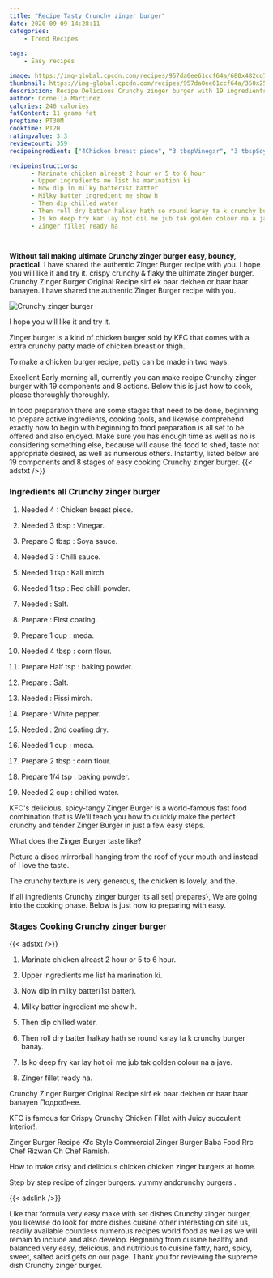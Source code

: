 ```yaml
---
title: "Recipe Tasty Crunchy zinger burger"
date: 2020-09-09 14:28:11
categories:
    - Trend Recipes
    
tags:
    - Easy recipes

image: https://img-global.cpcdn.com/recipes/957da0ee61ccf64a/680x482cq70/crunchy-zinger-burger-recipe-main-photo.jpg
thumbnail: https://img-global.cpcdn.com/recipes/957da0ee61ccf64a/350x250cq70/crunchy-zinger-burger-recipe-main-photo.jpg
description: Recipe Delicious Crunchy zinger burger with 19 ingredients and 8 stages of easy cooking.
author: Cornelia Martinez
calories: 246 calories
fatContent: 11 grams fat
preptime: PT30M
cooktime: PT2H
ratingvalue: 3.3
reviewcount: 359
recipeingredient: ["4Chicken breast piece", "3 tbspVinegar", "3 tbspSoya sauce", "3Chilli sauce", "1 tspKali mirch", "1 tspRed chilli powder", "Salt", "First coating", "1 cupmeda", "4 tbspcorn flour", "Half tspbaking powder", "Salt", "Pissi mirch", "White pepper", "2nd coating dry", "1 cupmeda", "2 tbspcorn flour", "1/4 tspbaking powder", "2 cupchilled water"]

recipeinstructions: 
      - Marinate chicken alreast 2 hour or 5 to 6 hour 
      - Upper ingredients me list ha marination ki 
      - Now dip in milky batter1st batter 
      - Milky batter ingredient me show h 
      - Then dip chilled water 
      - Then roll dry batter halkay hath se round karay ta k crunchy burger banay 
      - Is ko deep fry kar lay hot oil me jub tak golden colour na a jaye 
      - Zinger fillet ready ha

---
```




**Without fail making ultimate Crunchy zinger burger easy, bouncy, practical**. I have shared the authentic Zinger Burger recipe with you. I hope you will like it and try it. crispy crunchy &amp; flaky the ultimate zinger burger. Crunchy Zinger Burger Original Recipe sirf ek baar dekhen or baar baar banayen. I have shared the authentic Zinger Burger recipe with you.


![Crunchy zinger burger](https://img-global.cpcdn.com/recipes/957da0ee61ccf64a/680x482cq70/crunchy-zinger-burger-recipe-main-photo.jpg "Crunchy zinger burger")



I hope you will like it and try it.

Zinger burger is a kind of chicken burger sold by KFC that comes with a extra crunchy patty made of chicken breast or thigh.

To make a chicken burger recipe, patty can be made in two ways.


Excellent Early morning all, currently you can make recipe Crunchy zinger burger with 19 components and 8 actions. Below this is just how to cook, please thoroughly thoroughly.

In food preparation there are some stages that need to be done, beginning to prepare active ingredients, cooking tools, and likewise comprehend exactly how to begin with beginning to food preparation is all set to be offered and also enjoyed. Make sure you has enough time as well as no is considering something else, because will cause the food to shed, taste not appropriate desired, as well as numerous others. Instantly, listed below are 19 components and 8 stages of easy cooking Crunchy zinger burger.
{{< adstxt />}}

### Ingredients all Crunchy zinger burger


1. Needed 4 : Chicken breast piece.

1. Needed 3 tbsp : Vinegar.

1. Prepare 3 tbsp : Soya sauce.

1. Needed 3 : Chilli sauce.

1. Needed 1 tsp : Kali mirch.

1. Needed 1 tsp : Red chilli powder.

1. Needed  : Salt.

1. Prepare  : First coating.

1. Prepare 1 cup : meda.

1. Needed 4 tbsp : corn flour.

1. Prepare Half tsp : baking powder.

1. Prepare  : Salt.

1. Needed  : Pissi mirch.

1. Prepare  : White pepper.

1. Needed  : 2nd coating dry.

1. Needed 1 cup : meda.

1. Prepare 2 tbsp : corn flour.

1. Prepare 1/4 tsp : baking powder.

1. Needed 2 cup : chilled water.


KFC&#39;s delicious, spicy-tangy Zinger Burger is a world-famous fast food combination that is We&#39;ll teach you how to quickly make the perfect crunchy and tender Zinger Burger in just a few easy steps.

What does the Zinger Burger taste like?

Picture a disco mirrorball hanging from the roof of your mouth and instead of I love the taste.

The crunchy texture is very generous, the chicken is lovely, and the.


If all ingredients Crunchy zinger burger its all set| prepares}, We are going into the cooking phase. Below is just how to preparing with easy.

### Stages Cooking Crunchy zinger burger

{{< adstxt />}}


1. Marinate chicken alreast 2 hour or 5 to 6 hour.



1. Upper ingredients me list ha marination ki.



1. Now dip in milky batter(1st batter).



1. Milky batter ingredient me show h.



1. Then dip chilled water.



1. Then roll dry batter halkay hath se round karay ta k crunchy burger banay.



1. Is ko deep fry kar lay hot oil me jub tak golden colour na a jaye.



1. Zinger fillet ready ha.




Crunchy Zinger Burger Original Recipe sirf ek baar dekhen or baar baar banayen Подробнее.

KFC is famous for Crispy Crunchy Chicken Fillet with Juicy succulent Interior!.

Zinger Burger Recipe Kfc Style Commercial Zinger Burger Baba Food Rrc Chef Rizwan Ch Chef Ramish.

How to make crisy and delicious chicken chicken zinger burgers at home.

Step by step recipe of zinger burgers. yummy andcrunchy burgers .


{{< adslink />}}

Like that formula very easy make with set dishes Crunchy zinger burger, you likewise do look for more dishes cuisine other interesting on site us, readily available countless numerous recipes world food as well as we will remain to include and also develop. Beginning from cuisine healthy and balanced very easy, delicious, and nutritious to cuisine fatty, hard, spicy, sweet, salted acid gets on our page. Thank you for reviewing the supreme dish Crunchy zinger burger.
